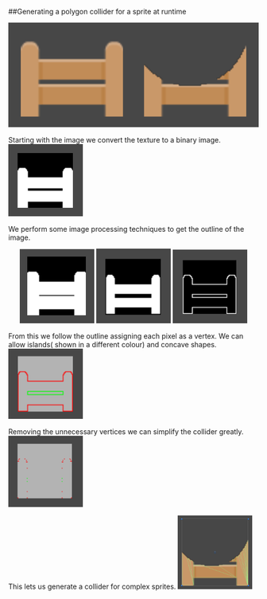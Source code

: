 ##Generating a polygon collider for a sprite at runtime

<img src="/Screenshots/Fence1.PNG"/>

Starting with the image we convert the texture to a binary image.
<img src="/Screenshots/FenceBinaryimage.PNG" style="max-width: 150px;"/>

We perform some image processing techniques to get the outline of the image.
<div style="text-align: center;">
<img src="/Screenshots/FenceDilation.PNG" style="max-width: 150px; display: inline-block"/>
<img src="/Screenshots/FenceErosion.PNG" style="max-width: 150px; display: inline-block"/>
<img src="/Screenshots/FenceSubtraction.PNG" style="max-width: 150px; display: inline-block"/>
</div>

From this we follow the outline assigning each pixel as a vertex. We can allow islands( shown in a different colour) and concave shapes.
<img src="/Screenshots/FenceVerts.PNG" style="max-width: 150px;"/>

Removing the unnecessary vertices we can simplify the collider greatly.
<img src="/Screenshots/FenceVertReduced.PNG" style="max-width: 150px;"/>

This lets us generate a collider for complex sprites.
<img src="/Screenshots/FenceFinal.PNG" style="max-width: 150px;"/>
